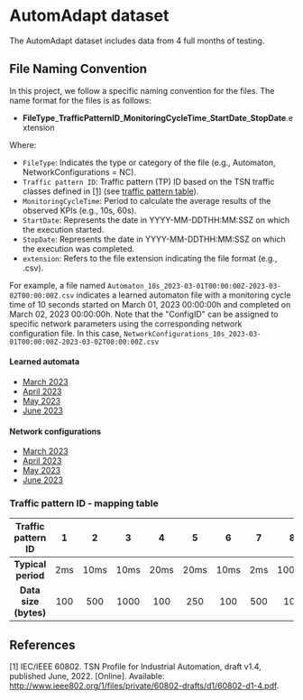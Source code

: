 AutomAdapt dataset
=======
The AutomAdapt dataset includes data from 4 full months of testing.

## File Naming Convention

In this project, we follow a specific naming convention for the files. The name format for the files is as follows:

- **FileType**\_**TrafficPatternID**\_**MonitoringCycleTime**\_**StartDate**\_**StopDate**.extension 

Where:
- `FileType`: Indicates the type or category of the file (e.g., Automaton, NetworkConfigurations = NC).
- `Traffic pattern ID`: Traffic pattern (TP) ID based on the TSN traffic classes defined in [[1]](#1) (see [traffic pattern table](https://github.com/FLSchempp/AutomAdapt/edit/main/Dataset/README.md#traffic-pattern-id---mapping-table)).
- `MonitoringCycleTime`: Period to calculate the average results of the observed KPIs (e.g., 10s, 60s).
- `StartDate`: Represents the date in YYYY-MM-DDTHH:MM:SSZ on which the execution started.
- `StopDate`: Represents the date in YYYY-MM-DDTHH:MM:SSZ on which the execution was completed.
- `extension`: Refers to the file extension indicating the file format (e.g., .csv).

For example, a file named `Automaton_10s_2023-03-01T00:00:00Z-2023-03-02T00:00:00Z.csv` indicates a learned automaton file with a monitoring cycle time of 10 seconds started on March 01, 2023 00:00:00h and completed on March 02, 2023 00:00:00h. Note that the "ConfigID" can be assigned to specific network parameters using the corresponding network configuration file. In this case, `NetworkConfigurations_10s_2023-03-01T00:00:00Z-2023-03-02T00:00:00Z.csv`

#### Learned automata
  - [March 2023](https://github.com/FLSchempp/AutomAdapt/tree/main/Dataset/March%202023)
  - [April 2023](https://github.com/FLSchempp/AutomAdapt/tree/main/Dataset/April%202023)
  - [May 2023](https://github.com/FLSchempp/AutomAdapt/tree/main/Dataset/May%202023)
  - [June 2023](https://github.com/FLSchempp/AutomAdapt/tree/main/Dataset/June%202023)

#### Network configurations
  - [March 2023](https://github.com/FLSchempp/AutomAdapt/tree/main/Dataset/March%202023)
  - [April 2023](https://github.com/FLSchempp/AutomAdapt/tree/main/Dataset/April%202023)
  - [May 2023](https://github.com/FLSchempp/AutomAdapt/tree/main/Dataset/May%202023)
  - [June 2023](https://github.com/FLSchempp/AutomAdapt/tree/main/Dataset/June%202023)

### Traffic pattern ID - mapping table

| Traffic pattern ID  | 1    | 2     | 3    | 4    | 5    | 6    | 7     | 8      | 9    | 10   | 11    | 12   | 13   | 14   | 15   |
| :---: | :---: | :---: | :---: | :---: | :---: | :---: | :---: | :---: | :---: | :---: | :---: | :---: | :---: | :---: | :---: |
| **Typical period**  | 2ms  | 10ms  | 10ms | 20ms | 20ms | 10ms | 2ms   | 100ms  | 1s   | 1s   | 200ms | 25ms | 20ms | 50ms | 250ms |
| **Data size (bytes)** | 100  | 500   | 1000  | 100  | 250  | 100  | 500   | 100    | 1000 | 500  | 100   | 50   | 50   | 200   | 1000   |


## References
<a id="1">[1]</a> 
IEC/IEEE 60802. TSN Profile for Industrial Automation, draft v1.4,
published June, 2022. [Online]. Available: http://www.ieee802.org/1/files/private/60802-drafts/d1/60802-d1-4.pdf.
